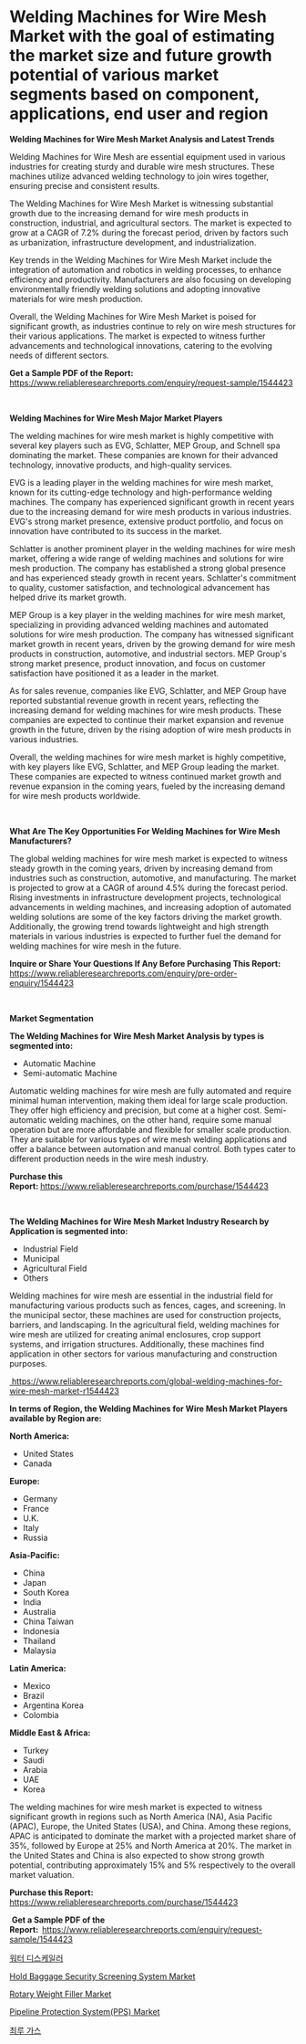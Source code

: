 <p><h1>Welding Machines for Wire Mesh Market with the goal of estimating the market size and future growth potential of various market segments based on component, applications, end user and region</h1></p><p><strong>Welding Machines for Wire Mesh Market Analysis and Latest Trends</strong></p>
<p><p>Welding Machines for Wire Mesh are essential equipment used in various industries for creating sturdy and durable wire mesh structures. These machines utilize advanced welding technology to join wires together, ensuring precise and consistent results.</p><p>The Welding Machines for Wire Mesh Market is witnessing substantial growth due to the increasing demand for wire mesh products in construction, industrial, and agricultural sectors. The market is expected to grow at a CAGR of 7.2% during the forecast period, driven by factors such as urbanization, infrastructure development, and industrialization.</p><p>Key trends in the Welding Machines for Wire Mesh Market include the integration of automation and robotics in welding processes, to enhance efficiency and productivity. Manufacturers are also focusing on developing environmentally friendly welding solutions and adopting innovative materials for wire mesh production.</p><p>Overall, the Welding Machines for Wire Mesh Market is poised for significant growth, as industries continue to rely on wire mesh structures for their various applications. The market is expected to witness further advancements and technological innovations, catering to the evolving needs of different sectors.</p></p>
<p><strong>Get a Sample PDF of the Report:&nbsp;</strong> <a href="https://www.reliableresearchreports.com/enquiry/request-sample/1544423">https://www.reliableresearchreports.com/enquiry/request-sample/1544423</a></p>
<p>&nbsp;</p>
<p><strong>Welding Machines for Wire Mesh Major Market Players</strong></p>
<p><p>The welding machines for wire mesh market is highly competitive with several key players such as EVG, Schlatter, MEP Group, and Schnell spa dominating the market. These companies are known for their advanced technology, innovative products, and high-quality services.</p><p>EVG is a leading player in the welding machines for wire mesh market, known for its cutting-edge technology and high-performance welding machines. The company has experienced significant growth in recent years due to the increasing demand for wire mesh products in various industries. EVG's strong market presence, extensive product portfolio, and focus on innovation have contributed to its success in the market.</p><p>Schlatter is another prominent player in the welding machines for wire mesh market, offering a wide range of welding machines and solutions for wire mesh production. The company has established a strong global presence and has experienced steady growth in recent years. Schlatter's commitment to quality, customer satisfaction, and technological advancement has helped drive its market growth.</p><p>MEP Group is a key player in the welding machines for wire mesh market, specializing in providing advanced welding machines and automated solutions for wire mesh production. The company has witnessed significant market growth in recent years, driven by the growing demand for wire mesh products in construction, automotive, and industrial sectors. MEP Group's strong market presence, product innovation, and focus on customer satisfaction have positioned it as a leader in the market.</p><p>As for sales revenue, companies like EVG, Schlatter, and MEP Group have reported substantial revenue growth in recent years, reflecting the increasing demand for welding machines for wire mesh products. These companies are expected to continue their market expansion and revenue growth in the future, driven by the rising adoption of wire mesh products in various industries.</p><p>Overall, the welding machines for wire mesh market is highly competitive, with key players like EVG, Schlatter, and MEP Group leading the market. These companies are expected to witness continued market growth and revenue expansion in the coming years, fueled by the increasing demand for wire mesh products worldwide.</p></p>
<p>&nbsp;</p>
<p><strong>What Are The Key Opportunities For Welding Machines for Wire Mesh Manufacturers?</strong></p>
<p><p>The global welding machines for wire mesh market is expected to witness steady growth in the coming years, driven by increasing demand from industries such as construction, automotive, and manufacturing. The market is projected to grow at a CAGR of around 4.5% during the forecast period. Rising investments in infrastructure development projects, technological advancements in welding machines, and increasing adoption of automated welding solutions are some of the key factors driving the market growth. Additionally, the growing trend towards lightweight and high strength materials in various industries is expected to further fuel the demand for welding machines for wire mesh in the future.</p></p>
<p><strong>Inquire or Share Your Questions If Any Before Purchasing This Report:</strong> <a href="https://www.reliableresearchreports.com/enquiry/pre-order-enquiry/1544423">https://www.reliableresearchreports.com/enquiry/pre-order-enquiry/1544423</a></p>
<p>&nbsp;</p>
<p><strong>Market Segmentation</strong></p>
<p><strong>The Welding Machines for Wire Mesh Market Analysis by types is segmented into:</strong></p>
<p><ul><li>Automatic Machine</li><li>Semi-automatic Machine</li></ul></p>
<p><p>Automatic welding machines for wire mesh are fully automated and require minimal human intervention, making them ideal for large scale production. They offer high efficiency and precision, but come at a higher cost. Semi-automatic welding machines, on the other hand, require some manual operation but are more affordable and flexible for smaller scale production. They are suitable for various types of wire mesh welding applications and offer a balance between automation and manual control. Both types cater to different production needs in the wire mesh industry.</p></p>
<p><strong>Purchase this Report:&nbsp;</strong><a href="https://www.reliableresearchreports.com/purchase/1544423">https://www.reliableresearchreports.com/purchase/1544423</a></p>
<p>&nbsp;</p>
<p><strong>The Welding Machines for Wire Mesh Market Industry Research by Application is segmented into:</strong></p>
<p><ul><li>Industrial Field</li><li>Municipal</li><li>Agricultural Field</li><li>Others</li></ul></p>
<p><p>Welding machines for wire mesh are essential in the industrial field for manufacturing various products such as fences, cages, and screening. In the municipal sector, these machines are used for construction projects, barriers, and landscaping. In the agricultural field, welding machines for wire mesh are utilized for creating animal enclosures, crop support systems, and irrigation structures. Additionally, these machines find application in other sectors for various manufacturing and construction purposes.</p></p>
<p><a href="https://www.reliableresearchreports.com/global-welding-machines-for-wire-mesh-market-r1544423">&nbsp;https://www.reliableresearchreports.com/global-welding-machines-for-wire-mesh-market-r1544423</a></p>
<p><strong>In terms of Region, the Welding Machines for Wire Mesh Market Players available by Region are:</strong></p>
<p>
    <p> <strong> North America: </strong>
        <ul>
            <li>United States</li>
            <li>Canada</li>
        </ul>
        </p> 
    <p> <strong> Europe: </strong>
        <ul>
            <li>Germany</li>
            <li>France</li>
            <li>U.K.</li>
            <li>Italy</li>
            <li>Russia</li>
        </ul>
        </p> 
    <p> <strong> Asia-Pacific: </strong>
        <ul>
            <li>China</li>
            <li>Japan</li>
            <li>South Korea</li>
            <li>India</li>
            <li>Australia</li>
            <li>China Taiwan</li>
            <li>Indonesia</li>
            <li>Thailand</li>
            <li>Malaysia</li>
        </ul>
        </p> 
    <p> <strong> Latin America: </strong>
        <ul>
            <li>Mexico</li>
            <li>Brazil</li>
            <li>Argentina Korea</li>
            <li>Colombia</li>
        </ul>
        </p> 
    <p> <strong> Middle East & Africa: </strong>
        <ul>
            <li>Turkey</li>
            <li>Saudi</li>
            <li>Arabia</li>
            <li>UAE</li>
            <li>Korea</li>
        </ul>
    </p>
    </p>
<p><p>The welding machines for wire mesh market is expected to witness significant growth in regions such as North America (NA), Asia Pacific (APAC), Europe, the United States (USA), and China. Among these regions, APAC is anticipated to dominate the market with a projected market share of 35%, followed by Europe at 25% and North America at 20%. The market in the United States and China is also expected to show strong growth potential, contributing approximately 15% and 5% respectively to the overall market valuation.</p></p>
<p><strong>Purchase this Report: </strong><a href="https://www.reliableresearchreports.com/purchase/1544423">https://www.reliableresearchreports.com/purchase/1544423</a></p>
<p>&nbsp;<strong>Get a Sample PDF of the Report:&nbsp;&nbsp;</strong><a href="https://www.reliableresearchreports.com/enquiry/request-sample/1544423">https://www.reliableresearchreports.com/enquiry/request-sample/1544423</a></p>
<p><strong></strong></p>
<p><p><a href="https://github.com/kein8762/Market-Research-Report-List-3/blob/main/920949469856.md">워터 디스케일러</a></p><p><a href="https://github.com/thomasBaker655/Market-Research-Report-List-1/blob/main/hold-baggage-security-screening-system-market.md">Hold Baggage Security Screening System Market</a></p><p><a href="https://github.com/ChiragRP21/Market-Research-Report-List-5/blob/main/rotary-weight-filler-market.md">Rotary Weight Filler Market</a></p><p><a href="https://github.com/LouieAltenwert/Market-Research-Report-List-1/blob/main/pipeline-protection-systempps-market.md">Pipeline Protection System(PPS) Market</a></p><p><a href="https://github.com/RichardLueilwitz787/Market-Research-Report-List-3/blob/main/914559269855.md">최루 가스</a></p></p>